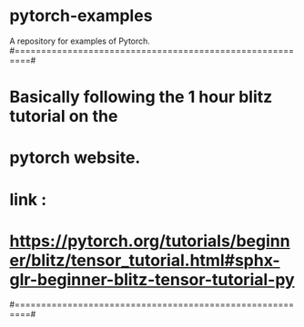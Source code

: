 # pytorch-examples
A repository for examples of Pytorch.
#=========================================================#
# Basically following the 1 hour blitz tutorial on the 
# pytorch website. 
# link : 
# https://pytorch.org/tutorials/beginner/blitz/tensor_tutorial.html#sphx-glr-beginner-blitz-tensor-tutorial-py
#=========================================================#